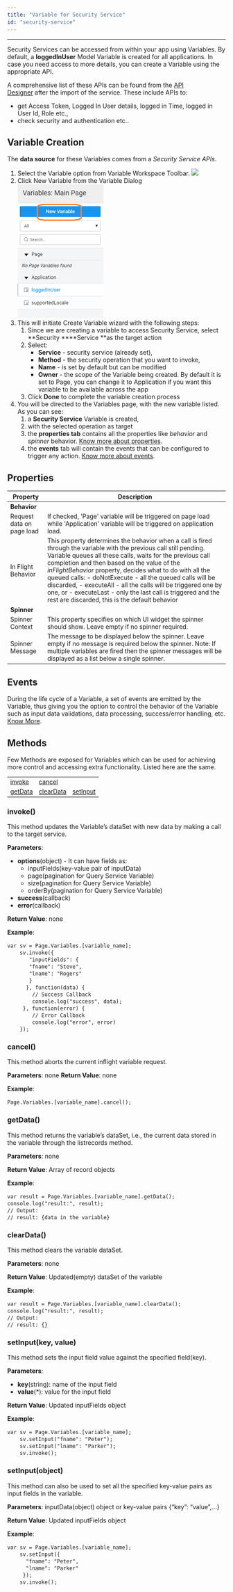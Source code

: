 ```yaml
---
title: "Variable for Security Service"
id: "security-service"
---
```


---

Security Services can be accessed from within your app using Variables. By default, a **loggedInUser** Model Variable is created for all applications. In case you need access to more details, you can create a Variable using the appropriate API.

A comprehensive list of these APIs can be found from the [API Designer](/learn/assets/API_Access.png) after the import of the service. These include APIs to:

- get Access Token, Logged In User details, logged in Time, logged in User Id, Role etc.,
- check security and authentication etc..

## Variable Creation

The **data source** for these Variables comes from a _Security Service APIs_.

1. Select the Variable option from Variable Workspace Toolbar. [![](/learn/assets/var_sel.png)](/learn/assets/var_sel.png)
2. Click New Variable from the Variable Dialog [![](/learn/assets/var_new.png?v=20)](/learn/assets/var_new.png?v=20)
3. This will initiate Create Variable wizard with the following steps:
   1. Since we are creating a variable to access Security Service, select **Security \*\***Service \*\*as the target action
   2. Select:
      - **Service** - security service (already set),
      - **Method** - the security operation that you want to invoke,
      - **Name** - is set by default but can be modified
      - **Owner** - the scope of the Variable being created. By default it is set to Page, you can change it to Application if you want this variable to be available across the app
   3. Click **Done** to complete the variable creation process
4. You will be directed to the Variables page, with the new variable listed. As you can see:
   1. a **Security Service** Variable is created,
   2. with the selected operation as target
   3. the **properties tab** contains all the properties like _behavior_ and _spinner_ behavior. [Know more about properties](#properties).
   4. the **events** tab will contain the events that can be configured to trigger any action. [Know more about events](#events).

## Properties

| **Property**              | **Description**                                                                                                                                                                                                                                                                                                                                                                                                                                                                                                                             |
| ------------------------- | ------------------------------------------------------------------------------------------------------------------------------------------------------------------------------------------------------------------------------------------------------------------------------------------------------------------------------------------------------------------------------------------------------------------------------------------------------------------------------------------------------------------------------------------- |
| **Behavior**              |                                                                                                                                                                                                                                                                                                                                                                                                                                                                                                                                             |
| Request data on page load | If checked, 'Page' variable will be triggered on page load while 'Application' variable will be triggered on application load.                                                                                                                                                                                                                                                                                                                                                                                                              |
| In Flight Behavior        | This property determines the behavior when a call is fired through the variable with the previous call still pending. Variable queues all these calls, waits for the previous call completion and then based on the value of the _inFlightBehavior_ property, decides what to do with all the queued calls: - doNotExecute - all the queued calls will be discarded, - executeAll - all the calls will be triggered one by one, or - executeLast - only the last call is triggered and the rest are discarded, this is the default behavior |
| **Spinner**               |                                                                                                                                                                                                                                                                                                                                                                                                                                                                                                                                             |
| Spinner Context           | This property specifies on which UI widget the spinner should show. Leave empty if no spinner required.                                                                                                                                                                                                                                                                                                                                                                                                                                     |
| Spinner Message           | The message to be displayed below the spinner. Leave empty if no message is required below the spinner. Note: If multiple variables are fired then the spinner messages will be displayed as a list below a single spinner.                                                                                                                                                                                                                                                                                                                 |

## Events

During the life cycle of a Variable, a set of events are emitted by the Variable, thus giving you the option to control the behavior of the Variable such as input data validations, data processing, success/error handling, etc. [Know More](/learn/app-development/variables/variables-actions/#events-implementation).

## Methods

Few Methods are exposed for Variables which can be used for achieving more control and accessing extra functionality. Listed here are the same.

<table className="reference notranslate"><tbody><tr><td><a href="#invoke">invoke</a></td><td><a href="#cancel">cancel</a></td></tr><tr><td><a href="#getData">getData</a></td><td><a href="#clearData">clearData</a></td><td><a href="#setInput">setInput</a></td></tr></tbody></table>

### invoke()

This method updates the Variable’s dataSet with new data by making a call to the target service.

**Parameters**:

- **options**(object) - It can have fields as:
  - inputFields(key-value pair of inputData)
  - page(pagination for Query Service Variable)
  - size(pagination for Query Service Variable)
  - orderBy(pagination for Query Service Variable)
- **success**(callback)
- **error**(callback)

**Return Value**: none

**Example**:

```
var sv = Page.Variables.[variable_name];
    sv.invoke({
       "inputFields": {
       "fname": "Steve",
       "lname": "Rogers"
       }
      }, function(data) {
        // Success Callback
        console.log("success", data);
     }, function(error) {
        // Error Callback
        console.log("error", error)
    });
```

### cancel()

This method aborts the current inflight variable request.

**Parameters**: none **Return Value**: none

**Example**:

```
Page.Variables.[variable_name].cancel();
```

### getData()

This method returns the variable’s dataSet, i.e., the current data stored in the variable through the listrecords method.

**Parameters**: none

**Return Value**: Array of record objects

**Example**:

```
var result = Page.Variables.[variable_name].getData();
console.log("result:", result);
// Output:
// result: {data in the variable}
```

### clearData()

This method clears the variable dataSet.

**Parameters**: none

**Return Value**: Updated(empty) dataSet of the variable

**Example**:

```
var result = Page.Variables.[variable_name].clearData();
console.log("result:", result);
// Output:
// result: {}
```

### setInput(key, value)

This method sets the input field value against the specified field(key).

**Parameters**:

- **key**(string): name of the input field
- **value**(\*): value for the input field

**Return Value**: Updated inputFields object

**Example**:

```
var sv = Page.Variables.[variable_name];
    sv.setInput("fname": "Peter");
    sv.setInput("lname": "Parker");
    sv.invoke();
```

### setInput(object)

This method can also be used to set all the specified key-value pairs as input fields in the variable.

**Parameters**: inputData(object) object or key-value pairs {“key”: “value”,…}

**Return Value**: Updated inputFields object

**Example**:

```
var sv = Page.Variables.[variable_name];
    sv.setInput({
      "fname": "Peter",
      "lname": "Parker"
     });
    sv.invoke();
```
